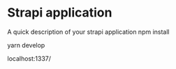 # Strapi application

A quick description of your strapi application
npm install

yarn develop

localhost:1337/
